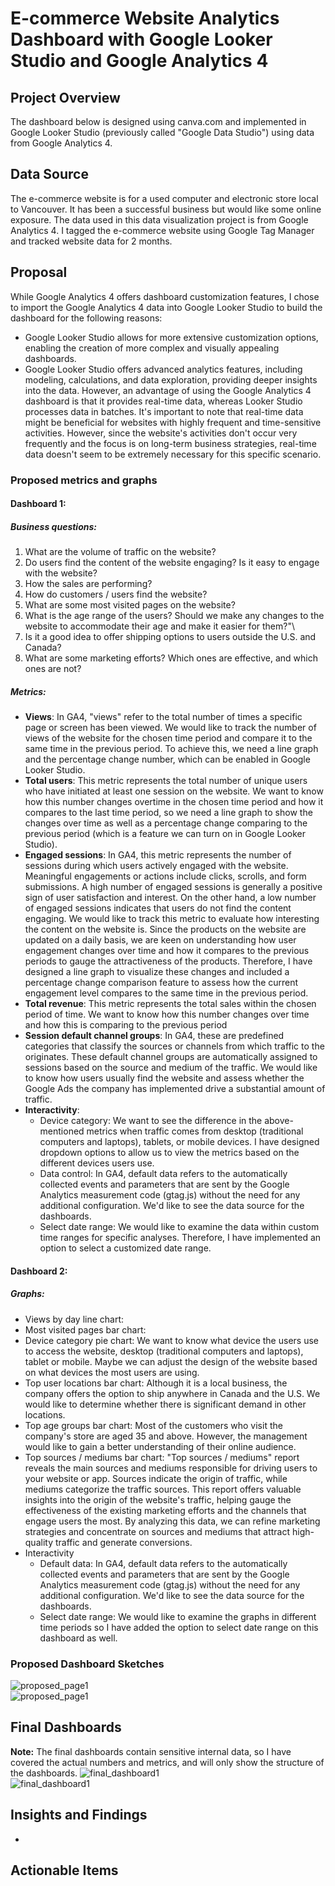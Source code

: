# E-commerce Website Analytics Dashboard with Google Looker Studio and Google Analytics 4

## Project Overview 
The dashboard below is designed using canva.com and implemented in Google Looker Studio (previously called "Google Data Studio") using data from Google Analytics 4.

## Data Source 
The e-commerce website is for a used computer and electronic store local to Vancouver. It has been a successful business but would like some online exposure. The data used in this data visualization project is from Google Analytics 4. I tagged the e-commerce website using Google Tag Manager and tracked website data for 2 months.

## Proposal 
While Google Analytics 4 offers dashboard customization features, I chose to import the Google Analytics 4 data into Google Looker Studio to build the dashboard for the following reasons: 
- Google Looker Studio allows for more extensive customization options, enabling the creation of more complex and visually appealing dashboards.
- Google Looker Studio offers advanced analytics features, including modeling, calculations, and data exploration, providing deeper insights into the data.
However, an advantage of using the Google Analytics 4 dashboard is that it provides real-time data, whereas Looker Studio processes data in batches. It's important to note that real-time data might be beneficial for websites with highly frequent and time-sensitive activities. However, since the website's activities don't occur very frequently and the focus is on long-term business strategies, real-time data doesn't seem to be extremely necessary for this specific scenario.
### Proposed metrics and graphs 
#### Dashboard 1: 
##### Business questions:
1. What are the volume of traffic on the website? 
2. Do users find the content of the website engaging? Is it easy to engage with the website?
3. How the sales are performing? 
4. How do customers / users find the website? 
5. What are some most visited pages on the website?
6. What is the age range of the users? Should we make any changes to the website to accommodate their age and make it easier for them?"\
7. Is it a good idea to offer shipping options to users outside the U.S. and Canada?
8. What are some marketing efforts? Which ones are effective, and which ones are not? 
##### Metrics: 
- **Views**: In GA4, "views" refer to the total number of times a specific page or screen has been viewed. We would like to track the number of views of the website for the chosen time period and compare it to the same time in the previous period. To achieve this, we need a line graph and the percentage change number, which can be enabled in Google Looker Studio.
- **Total users**: This metric represents the total number of unique users who have initiated at least one session on the website. We want to know how this number changes overtime in the chosen time period and how it compares to the last time period, so we need a line graph to show the changes over time as well as a percentage change comparing to the previous period (which is a feature we can turn on in Google Looker Studio). 
- **Engaged sessions**: In GA4, this metric represents the number of sessions during which users actively engaged with the website. Meaningful engagements or actions include clicks, scrolls, and form submissions. A high number of engaged sessions is generally a positive sign of user satisfaction and interest. On the other hand, a low number of engaged sessions indicates that users do not find the content engaging. We would like to track this metric to evaluate how interesting the content on the website is.
Since the products on the website are updated on a daily basis, we are keen on understanding how user engagement changes over time and how it compares to the previous periods to gauge the attractiveness of the products. Therefore, I have designed a line graph to visualize these changes and included a percentage change comparison feature to assess how the current engagement level compares to the same time in the previous period.
- **Total revenue**: This metric represents the total sales within the chosen period of time. We want to know how this number changes over time and how this is comparing to the previous period   
- **Session default channel groups**: In GA4, these are predefined categories that classify the sources or channels from which traffic to the originates. These default channel groups are automatically assigned to sessions based on the source and medium of the traffic. We would like to know how users usually find the website and assess whether the Google Ads the company has implemented drive a substantial amount of traffic. 
- **Interactivity**:
  - Device category: We want to see the difference in the above-mentioned metrics when traffic comes from desktop (traditional computers and laptops), tablets, or mobile devices. I have designed dropdown options to allow us to view the metrics based on the different devices users use.
  - Data control: In GA4, default data refers to the automatically collected events and parameters that are sent by the Google Analytics measurement code (gtag.js) without the need for any additional configuration. We'd like to see the data source for the dashboards. 
  - Select date range: We would like to examine the data within custom time ranges for specific analyses. Therefore, I have implemented an option to select a customized date range.
  
#### Dashboard 2: 
##### Graphs:  
- Views by day line chart:   
- Most visited pages bar chart:  
- Device category pie chart: We want to know what device the users use to access the website, desktop (traditional computers and laptops), tablet or mobile. Maybe we can adjust the design of the website based on what devices the most users are using. 
- Top user locations bar chart: Although it is a local business, the company offers the option to ship anywhere in Canada and the U.S. We would like to determine whether there is significant demand in other locations.
- Top age groups bar chart: Most of the customers who visit the company's store are aged 35 and above. However, the management would like to gain a better understanding of their online audience.   
- Top sources / mediums bar chart: "Top sources / mediums" report reveals the main sources and mediums responsible for driving users to your website or app. Sources indicate the origin of traffic, while mediums categorize the traffic sources. This report offers valuable insights into the origin of the website's traffic, helping gauge the effectiveness of the existing marketing efforts and the channels that engage users the most. By analyzing this data, we can refine  marketing strategies and concentrate on sources and mediums that attract high-quality traffic and generate conversions.
- Interactivity 
  - Default data: In GA4, default data refers to the automatically collected events and parameters that are sent by the Google Analytics measurement code (gtag.js) without the need for any additional configuration. We'd like to see the data source for the dashboards.  
  - Select date range: We would like to examine the graphs in different time periods so I have added the option to select date range on this dashboard as well. 

### Proposed Dashboard Sketches
![proposed_page1](proposal_page1.png)
<br>
![proposed_page1](proposal_page2.png)

## Final Dashboards 
**Note:** The final dashboards contain sensitive internal data, so I have covered the actual numbers and metrics, and will only show the structure of the dashboards. 
![final_dashboard1](dashboard1.jpg)
<br>
![final_dashboard1](dashboard2.jpg)

## Insights and Findings 
- 

## Actionable Items  
